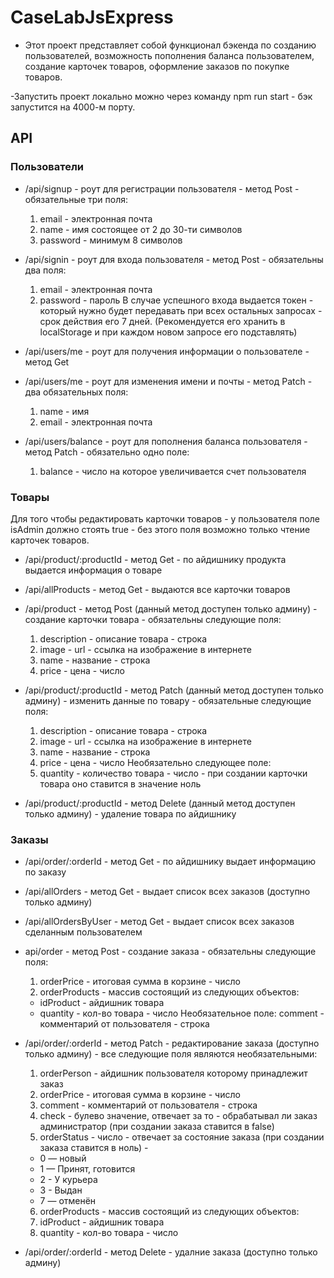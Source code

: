 # CaseLabJsExpress

- Этот проект представляет собой функционал бэкенда по созданию пользователей,
  возможность пополнения баланса пользователем, создание карточек товаров,
  оформление заказов по покупке товаров.

-Запустить проект локально можно через команду npm run start - бэк запустится на 4000-м порту.

## API

### Пользователи

- /api/signup - роут для регистрации пользователя - метод Post - обязательные три поля:

  1. email - электронная почта
  2. name - имя состоящее от 2 до 30-ти символов
  3. password - минимум 8 символов

- /api/signin - роут для входа пользователя - метод Post - обязательны два поля:

  1. email - электронная почта
  2. password - пароль
     В случае успешного входа выдается токен - который нужно будет передавать при всех остальных запросах - срок действия его 7 дней. (Рекомендуется его хранить в localStorage и при каждом новом запросе его подставлять)

- /api/users/me - роут для получения информации о пользователе - метод Get

- /api/users/me - роут для изменения имени и почты - метод Patch - два обязательных поля:

  1. name - имя
  2. email - электронная почта

- /api/users/balance - роут для пополнения баланса пользователя - метод Patch - обязательно одно поле:
  1. balance - число на которое увеличивается счет пользователя

### Товары

Для того чтобы редактировать карточки товаров - у пользователя поле isAdmin должно стоять true - без этого поля возможно только чтение карточек товаров.

- /api/product/:productId - метод Get - по айдишнику продукта выдается информация о товаре

- /api/allProducts - метод Get - выдаются все карточки товаров

- /api/product - метод Post (данный метод доступен только админу) - создание карточки товара - обязательны следующие поля:

  1. description - описание товара - строка
  2. image - url - ссылка на изображение в интернете
  3. name - название - строка
  4. price - цена - число

- /api/product/:productId - метод Patch (данный метод доступен только админу) - изменить данные по товару - обязательные следующие поля:

  1. description - описание товара - строка
  2. image - url - ссылка на изображение в интернете
  3. name - название - строка
  4. price - цена - число
     Необязательно следующее поле:
  5. quantity - количество товара - число - при создании карточки товара оно ставится в значение ноль

- /api/product/:productId - метод Delete (данный метод доступен только админу) - удаление товара по айдишнику

### Заказы

- /api/order/:orderId - метод Get - по айдишнику выдает информацию по заказу

- /api/allOrders - метод Get - выдает список всех заказов (доступно только админу)

- /api/allOrdersByUser - метод Get - выдает список всех заказов сделанным пользователем

- api/order - метод Post - создание заказа - обязательны следующие поля:

  1. orderPrice - итоговая сумма в корзине - число
  2. orderProducts - массив состоящий из следующих объектов:

  - idProduct - айдишник товара
  - quantity - кол-во товара - число
    Необязательное поле:
    comment - комментарий от пользователя - строка

- /api/order/:orderId - метод Patch - редактирование заказа (доступно только админу) - все следующие поля являются необязательными:

  1. orderPerson - айдишник пользователя которому принадлежит заказ
  2. orderPrice - итоговая сумма в корзине - число
  3. comment - комментарий от пользователя - строка
  4. check - булево значение, отвечает за то - обрабатывал ли заказ администратор (при создании заказа ставится в false)
  5. orderStatus - число - отвечает за состояние заказа (при создании заказа ставится в ноль) -

  - 0 — новый
  - 1 — Принят, готовится
  - 2 - У курьера
  - 3 - Выдан
  - 7 — отменён

  6. orderProducts - массив состоящий из следующих объектов:
  7. idProduct - айдишник товара
  8. quantity - кол-во товара - число

- /api/order/:orderId - метод Delete - удалние заказа (доступно только админу)
